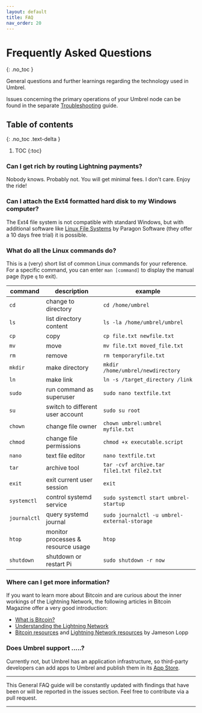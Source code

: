 ```yaml
---
layout: default
title: FAQ
nav_order: 20
---
```

# Frequently Asked Questions
{: .no_toc }

General questions and further learnings regarding the technology used in Umbrel.

Issues concerning the primary operations of your Umbrel node can be found in the separate [Troubleshooting](troubleshooting.md) guide.

## Table of contents
{: .no_toc .text-delta }

1. TOC
   {:toc}

### Can I get rich by routing Lightning payments?

Nobody knows. Probably not. You will get minimal fees. I don't care. Enjoy the ride!

### Can I attach the Ext4 formatted hard disk to my Windows computer?

The Ext4 file system is not compatible with standard Windows, but with additional software like [Linux File Systems](https://www.paragon-software.com/home/linuxfs-windows/#faq) by Paragon Software (they offer a 10 days free trial) it is possible.

### What do all the Linux commands do?

This is a (very) short list of common Linux commands for your reference. For a specific command, you can enter `man [command]` to display the manual page (type `q` to exit).

| command      | description                        | example                                      |
| ------------ | ---------------------------------- | -------------------------------------------- |
| `cd`         | change to directory                | `cd /home/umbrel`                            |
| `ls`         | list directory content             | `ls -la /home/umbrel/umbrel`                 |
| `cp`         | copy                               | `cp file.txt newfile.txt`                    |
| `mv`         | move                               | `mv file.txt moved_file.txt`                 |
| `rm`         | remove                             | `rm temporaryfile.txt`                       |
| `mkdir`      | make directory                     | `mkdir /home/umbrel/newdirectory`            |
| `ln`         | make link                          | `ln -s /target_directory /link`              |
| `sudo`       | run command as superuser           | `sudo nano textfile.txt`                     |
| `su`         | switch to different user account   | `sudo su root`                               |
| `chown`      | change file owner                  | `chown umbrel:umbrel myfile.txt`             |
| `chmod`      | change file permissions            | `chmod +x executable.script`                 |
| `nano`       | text file editor                   | `nano textfile.txt`                          |
| `tar`        | archive tool                       | `tar -cvf archive.tar file1.txt file2.txt`   |
| `exit`       | exit current user session          | `exit`                                       |
| `systemctl`  | control systemd service            | `sudo systemctl start umbrel-startup`        |
| `journalctl` | query systemd journal              | `sudo journalctl -u umbrel-external-storage` |
| `htop`       | monitor processes & resource usage | `htop`                                       |
| `shutdown`   | shutdown or restart Pi             | `sudo shutdown -r now`                       |

### Where can I get more information?

If you want to learn more about Bitcoin and are curious about the inner workings of the Lightning Network, the following articles in Bitcoin Magazine offer a very good introduction:

- [What is Bitcoin?](https://bitcoinmagazine.com/guides/what-bitcoin)
- [Understanding the Lightning Network](https://bitcoinmagazine.com/articles/understanding-the-lightning-network-part-building-a-bidirectional-payment-channel-1464710791/)
- [Bitcoin resources](https://www.lopp.net/bitcoin-information.html) and [Lightning Network resources](https://www.lopp.net/lightning-information.html) by Jameson Lopp

### Does Umbrel support .....?

Currently not, but Umbrel has an application infrastructure, so third-party developers can add apps to Umbrel and publish them in its [App Store](https://medium.com/getumbrel/introducing-the-umbrel-app-store-7a2068c64a10).

---

This General FAQ guide will be constantly updated with findings that have been or will be reported in the issues section. Feel free to contribute via a pull request.

---
